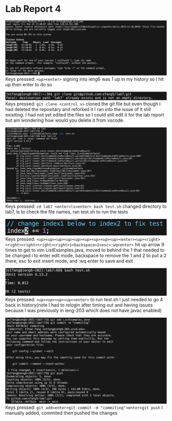 # Lab Report 4

![Image](https://github.com/efang5/cse15l-lab-reports/blob/main/Screenshot%202024-02-24%20at%2012.10.58%20PM.png?raw=true)
Keys pressed: `<up><enter>`
signing into ieng6 was 1 up in my history so I hit up then enter to do so

![Image](https://github.com/efang5/cse15l-lab-reports/blob/main/Screenshot%202024-02-24%20at%201.17.45%20PM.png?raw=true)
Keys pressed: `git clone <control v>`
cloned the git file but even though I had deleted the repositary and reforked it I ran into the issue of it still exisiting.
I had not yet edited the files so I could still edit it for the lab report but am wondering how would you delete it from vscode.

![Image](https://github.com/efang5/cse15l-lab-reports/blob/main/Screenshot%202024-02-24%20at%201.15.14%20PM.png?raw=true)
Keys pressed: `cd lab7 <enter>ls<enter> bash test.sh`
changed directory to lab7, ls to check the file names, ran test.sh to run the tests

![Image](https://github.com/efang5/cse15l-lab-reports/blob/main/Screenshot%202024-02-27%20at%206.46.48%20AM.png?raw=true)
Keys pressed: `<up><up><up><up><up><up><up><up><up><enter><up><right><right><right><right><right>i<backspace>2<esc>:wq<enter>`
hit up arrow 9 times to get to vim ListExamples.java, moved to behind the 1 that needed to be changed i to enter edit mode, backspace to remove the 1 and 2 to put a 2 there, esc to exit insert mode, and :wq enter to save and exit

![Image](https://github.com/efang5/cse15l-lab-reports/blob/main/Screenshot%202024-02-26%20at%201.12.17%20PM.png?raw=true)
Keys pressed: `<up><up><up><up><enter>`
to run test.sh I just needed to go 4 back in history(note I had to relogin after timing out and having issues because I was previously in ieng-203 which does not have javac enabled)

![Image](https://github.com/efang5/cse15l-lab-reports/blob/main/Screenshot%202024-02-27%20at%206.44.35%20AM.png?raw=true)
Keys pressed: `git add<enter>git commit -m "commiting"<enter>git push`
I manually added, commited then pushed the changes
